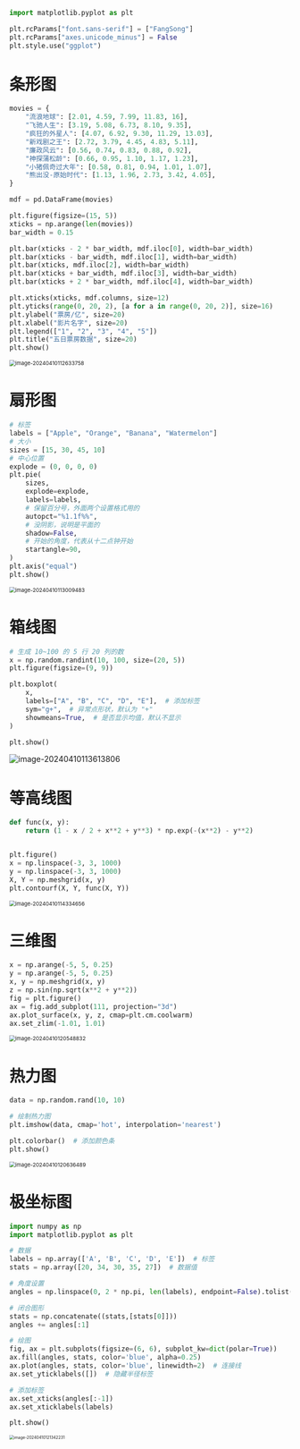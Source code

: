 ```python
import matplotlib.pyplot as plt

plt.rcParams["font.sans-serif"] = ["FangSong"]
plt.rcParams["axes.unicode_minus"] = False
plt.style.use("ggplot")
```

# 条形图

```python
movies = {
    "流浪地球": [2.01, 4.59, 7.99, 11.83, 16],
    "飞驰人生": [3.19, 5.08, 6.73, 8.10, 9.35],
    "疯狂的外星人": [4.07, 6.92, 9.30, 11.29, 13.03],
    "新戏剧之王": [2.72, 3.79, 4.45, 4.83, 5.11],
    "廉政风云": [0.56, 0.74, 0.83, 0.88, 0.92],
    "神探蒲松龄": [0.66, 0.95, 1.10, 1.17, 1.23],
    "小猪佩奇过大年": [0.58, 0.81, 0.94, 1.01, 1.07],
    "熊出没-原始时代": [1.13, 1.96, 2.73, 3.42, 4.05],
}

mdf = pd.DataFrame(movies)

plt.figure(figsize=(15, 5))
xticks = np.arange(len(movies))
bar_width = 0.15

plt.bar(xticks - 2 * bar_width, mdf.iloc[0], width=bar_width)
plt.bar(xticks - bar_width, mdf.iloc[1], width=bar_width)
plt.bar(xticks, mdf.iloc[2], width=bar_width)
plt.bar(xticks + bar_width, mdf.iloc[3], width=bar_width)
plt.bar(xticks + 2 * bar_width, mdf.iloc[4], width=bar_width)

plt.xticks(xticks, mdf.columns, size=12)
plt.yticks(range(0, 20, 2), [a for a in range(0, 20, 2)], size=16)
plt.ylabel("票房/亿", size=20)
plt.xlabel("影片名字", size=20)
plt.legend(["1", "2", "3", "4", "5"])
plt.title("五日票房数据", size=20)
plt.show()
```

<img src="https://leafalice-image.oss-cn-hangzhou.aliyuncs.com/img/2024-04-10%2F086e883620e08bd58652e90e18893835--949e--image-20240410112633758.png" alt="image-20240410112633758" style="zoom:67%;" />

# 扇形图

```python
# 标签
labels = ["Apple", "Orange", "Banana", "Watermelon"]
# 大小
sizes = [15, 30, 45, 10]
# 中心位置
explode = (0, 0, 0, 0)
plt.pie(
    sizes,
    explode=explode,
    labels=labels,
    # 保留百分号，外面两个设置格式用的
    autopct="%1.1f%%",
    # 没阴影，说明是平面的
    shadow=False,
    # 开始的角度，代表从十二点钟开始
    startangle=90,
)
plt.axis("equal")
plt.show()
```

<img src="https://leafalice-image.oss-cn-hangzhou.aliyuncs.com/img/2024-04-10%2F02dd902bfcebc52fd9a048f3348ba7a0--5b05--image-20240410113009483.png" alt="image-20240410113009483" style="zoom: 67%;" />

# 箱线图

```python
# 生成 10~100 的 5 行 20 列的数
x = np.random.randint(10, 100, size=(20, 5))
plt.figure(figsize=(9, 9))

plt.boxplot(
    x,
    labels=["A", "B", "C", "D", "E"],  # 添加标签
    sym="g+",  # 异常点形状，默认为 "+"
    showmeans=True,  # 是否显示均值，默认不显示
)

plt.show()
```

![image-20240410113613806](https://leafalice-image.oss-cn-hangzhou.aliyuncs.com/img/2024-04-10%2F2ef1d0003cc1a1db6a1d12f2664a7e52--121a--image-20240410113613806.png)

# 等高线图

```python
def func(x, y):
    return (1 - x / 2 + x**2 + y**3) * np.exp(-(x**2) - y**2)


plt.figure()
x = np.linspace(-3, 3, 1000)
y = np.linspace(-3, 3, 1000)
X, Y = np.meshgrid(x, y)
plt.contourf(X, Y, func(X, Y))
```

<img src="https://leafalice-image.oss-cn-hangzhou.aliyuncs.com/img/2024-04-10%2Fbf69b31a6c7ada11cc9c46e83fedf59c--f166--image-20240410114334656.png" alt="image-20240410114334656" style="zoom:67%;" />

# 三维图

```python
x = np.arange(-5, 5, 0.25)
y = np.arange(-5, 5, 0.25)
x, y = np.meshgrid(x, y)
z = np.sin(np.sqrt(x**2 + y**2))
fig = plt.figure()
ax = fig.add_subplot(111, projection="3d")
ax.plot_surface(x, y, z, cmap=plt.cm.coolwarm)
ax.set_zlim(-1.01, 1.01)
```

<img src="https://leafalice-image.oss-cn-hangzhou.aliyuncs.com/img/2024-04-10%2Ff96424ce930aab297739497df7d21658--550f--image-20240410120548832.png" alt="image-20240410120548832" style="zoom:67%;" />

# 热力图

```python
data = np.random.rand(10, 10)

# 绘制热力图
plt.imshow(data, cmap='hot', interpolation='nearest')

plt.colorbar()  # 添加颜色条
plt.show()

```

<img src="https://leafalice-image.oss-cn-hangzhou.aliyuncs.com/img/2024-04-10%2F9e30a9ac63baa4665488b3248abf57fc--3997--image-20240410120636489.png" alt="image-20240410120636489" style="zoom:67%;" />

# 极坐标图

```python
import numpy as np
import matplotlib.pyplot as plt

# 数据
labels = np.array(['A', 'B', 'C', 'D', 'E'])  # 标签
stats = np.array([20, 34, 30, 35, 27])  # 数据值

# 角度设置
angles = np.linspace(0, 2 * np.pi, len(labels), endpoint=False).tolist()

# 闭合图形
stats = np.concatenate((stats,[stats[0]]))
angles += angles[:1]

# 绘图
fig, ax = plt.subplots(figsize=(6, 6), subplot_kw=dict(polar=True))
ax.fill(angles, stats, color='blue', alpha=0.25)
ax.plot(angles, stats, color='blue', linewidth=2)  # 连接线
ax.set_yticklabels([])  # 隐藏半径标签

# 添加标签
ax.set_xticks(angles[:-1])
ax.set_xticklabels(labels)

plt.show()
```

<img src="https://leafalice-image.oss-cn-hangzhou.aliyuncs.com/img/2024-04-10%2Ff9dd91ba9be76a63cae216ab3886fc28--c434--image-20240410121342231.png" alt="image-20240410121342231" style="zoom:50%;" />
